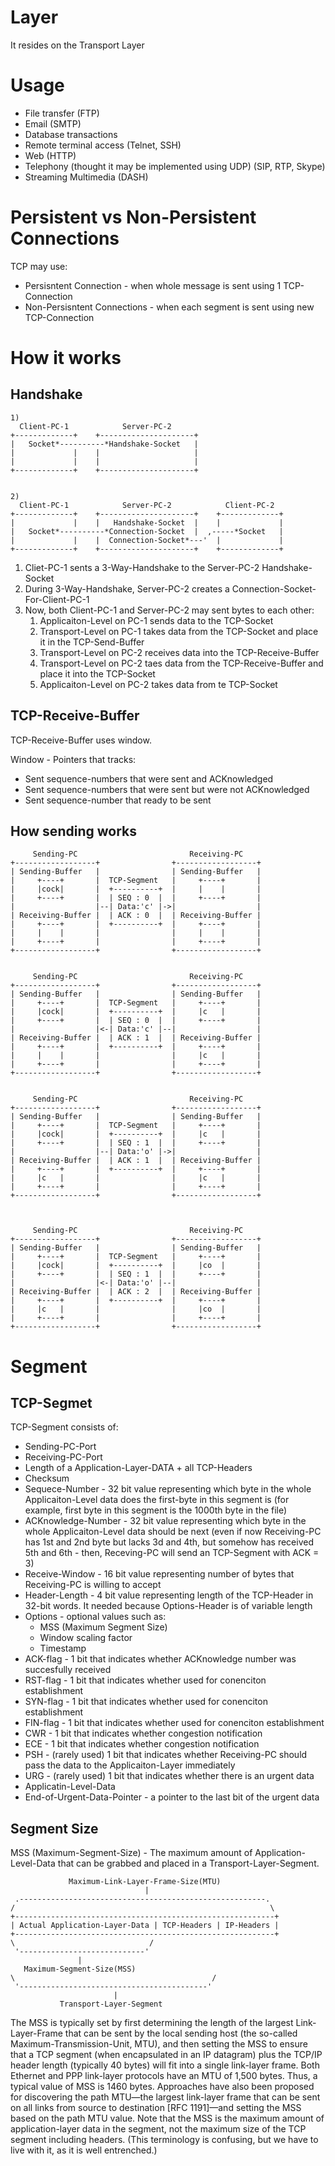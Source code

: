 #                  Layer

It resides on the Transport Layer









# Usage

- File transfer (FTP)
- Email (SMTP)
- Database transactions
- Remote terminal access (Telnet, SSH)
- Web (HTTP)
- Telephony (thought it may be implemented using UDP) (SIP, RTP, Skype)
- Streaming Multimedia (DASH)









#                  Persistent vs Non-Persistent Connections

TCP may use:
* Persisntent Connection - when whole message is sent using 1 TCP-Connection
* Non-Persisntent Connections - when each segment is sent using new TCP-Connection









#                  How it works

##                 Handshake

```
1)
  Client-PC-1            Server-PC-2  
+-------------+    +---------------------+
|   Socket*----------*Handshake-Socket   |
|             |    |                     |
|             |    |                     |
+-------------+    +---------------------+


2)
  Client-PC-1            Server-PC-2            Client-PC-2  
+-------------+    +---------------------+    +-------------+
|             |    |   Handshake-Socket  |    |             |
|   Socket*----------*Connection-Socket  |  ,-----*Socket   |
|             |    |  Connection-Socket*---'  |             |
+-------------+    +---------------------+    +-------------+
```

 1) Cliet-PC-1 sents a 3-Way-Handshake to the Server-PC-2 Handshake-Socket
 2) During 3-Way-Handshake, Server-PC-2 creates a Connection-Socket-For-Client-PC-1
 3) Now, both Client-PC-1 and Server-PC-2 may sent bytes to each other:
     1) Applicaiton-Level on PC-1 sends data to the TCP-Socket
     2) Transport-Level on PC-1 takes data from the TCP-Socket and place it in the TCP-Send-Buffer
     3) Transport-Level on PC-2 receives data into the TCP-Receive-Buffer
     4) Transport-Level on PC-2 taes data from the TCP-Receive-Buffer and place it into the TCP-Socket
     5) Applicaiton-Level on PC-2 takes data from te TCP-Socket

##                 TCP-Receive-Buffer

TCP-Receive-Buffer uses window.

Window - Pointers that tracks:
- Sent sequence-numbers that were sent and ACKnowledged
- Sent sequence-numbers that were sent but were not ACKnowledged
- Sent sequence-number that ready to be sent

##                  How sending works

```
     Sending-PC                         Receiving-PC   
+------------------+                +------------------+
| Sending-Buffer   |                | Sending-Buffer   |
|     +----+       |  TCP-Segment   |     +----+       |
|     |cock|       |  +----------+  |     |    |       |
|     +----+       |  | SEQ : 0  |  |     +----+       |
|                  |--| Data:'c' |->|                  |
| Receiving-Buffer |  | ACK : 0  |  | Receiving-Buffer |
|     +----+       |  +----------+  |     +----+       |
|     |    |       |                |     |    |       |
|     +----+       |                |     +----+       |
+------------------+                +------------------+


     Sending-PC                         Receiving-PC   
+------------------+                +------------------+
| Sending-Buffer   |                | Sending-Buffer   |
|     +----+       |  TCP-Segment   |     +----+       |
|     |cock|       |  +----------+  |     |c   |       |
|     +----+       |  | SEQ : 0  |  |     +----+       |
|                  |<-| Data:'c' |--|                  |
| Receiving-Buffer |  | ACK : 1  |  | Receiving-Buffer |
|     +----+       |  +----------+  |     +----+       |
|     |    |       |                |     |c   |       |
|     +----+       |                |     +----+       |
+------------------+                +------------------+


     Sending-PC                         Receiving-PC   
+------------------+                +------------------+
| Sending-Buffer   |                | Sending-Buffer   |
|     +----+       |  TCP-Segment   |     +----+       |
|     |cock|       |  +----------+  |     |c   |       |
|     +----+       |  | SEQ : 1  |  |     +----+       |
|                  |--| Data:'o' |->|                  |
| Receiving-Buffer |  | ACK : 1  |  | Receiving-Buffer |
|     +----+       |  +----------+  |     +----+       |
|     |c   |       |                |     |c   |       |
|     +----+       |                |     +----+       |
+------------------+                +------------------+



     Sending-PC                         Receiving-PC   
+------------------+                +------------------+
| Sending-Buffer   |                | Sending-Buffer   |
|     +----+       |  TCP-Segment   |     +----+       |
|     |cock|       |  +----------+  |     |co  |       |
|     +----+       |  | SEQ : 1  |  |     +----+       |
|                  |<-| Data:'o' |--|                  |
| Receiving-Buffer |  | ACK : 2  |  | Receiving-Buffer |
|     +----+       |  +----------+  |     +----+       |
|     |c   |       |                |     |co  |       |
|     +----+       |                |     +----+       |
+------------------+                +------------------+
```








#                   Segment

##                 TCP-Segmet

TCP-Segment consists of:
- Sending-PC-Port
- Receiving-PC-Port
- Length of a Application-Layer-DATA + all TCP-Headers
- Checksum
- Sequece-Number - 32 bit value representing which byte in the whole Applicaiton-Level data does the first-byte in this segment is (for example, first byte in this segment is the 1000th byte in the file)
- ACKnowledge-Number - 32 bit value representing which byte in the whole Applicaiton-Level data should be next (even if now Receiving-PC has 1st and 2nd byte but lacks 3d and 4th, but somehow has received 5th and 6th - then, Receving-PC will send an TCP-Segment with ACK = 3)
- Receive-Window - 16 bit value representing number of bytes that Receiving-PC is willing to accept
- Header-Length - 4 bit value representing length of the TCP-Header in 32-bit words. It needed because Options-Header is of variable length
- Options - optional values such as:
    - MSS (Maximum Segment Size)
    - Window scaling factor
    - Timestamp
- ACK-flag - 1 bit that indicates whether ACKnowledge number was succesfully received
- RST-flag - 1 bit that indicates whether used for conenciton establishment
- SYN-flag - 1 bit that indicates whether used for conenciton establishment
- FIN-flag - 1 bit that indicates whether used for conenciton establishment
- CWR - 1 bit that indicates whether congestion notification
- ECE - 1 bit that indicates whether  congestion notification
- PSH - (rarely used) 1 bit that indicates whether Receiving-PC should pass the data to the Applicaiton-Layer immediately
- URG - (rarely used) 1 bit that indicates whether there is an urgent data
- Applicatin-Level-Data
- End-of-Urgent-Data-Pointer - a pointer to the last bit of the urgent data

##                 Segment Size

MSS (Maximum-Segment-Size) - The maximum amount of Application-Level-Data that can be grabbed and placed in a Transport-Layer-Segment.

```
             Maximum-Link-Layer-Frame-Size(MTU)
                              |
 .-------------------------------------------------------.
/                                                         \
+----------------------------------------------------------+
| Actual Application-Layer-Data | TCP-Headers | IP-Headers |
+----------------------------------------------------------+
\                              /
 '----------------------------'
               |
   Maximum-Segment-Size(MSS)
\                                            /
 '------------------------------------------'
                       |
           Transport-Layer-Segment
```

The MSS  is typically set by first determining the length of the largest Link-Layer-Frame that  can be sent by the local sending host (the so-called Maximum-Transmission-Unit,  MTU), and then setting the MSS to ensure that a TCP segment (when encapsulated  in an IP datagram) plus the TCP/IP header length (typically 40 bytes) will fit into a  single link-layer frame. Both Ethernet and PPP link-layer protocols have an MTU of  1,500 bytes. Thus, a typical value of MSS is 1460 bytes. Approaches have also been  proposed for discovering the path MTU—the largest link-layer frame that can be sent  on all links from source to destination [RFC 1191]—and setting the MSS based on  the path MTU value. Note that the MSS is the maximum amount of application-layer  data in the segment, not the maximum size of the TCP segment including headers.  (This terminology is confusing, but we have to live with it, as it is well entrenched.) 